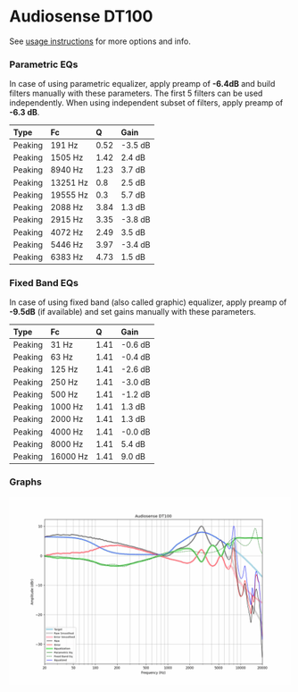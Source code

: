 # Audiosense DT100
See [usage instructions](https://github.com/jaakkopasanen/AutoEq#usage) for more options and info.

### Parametric EQs
In case of using parametric equalizer, apply preamp of **-6.4dB** and build filters manually
with these parameters. The first 5 filters can be used independently.
When using independent subset of filters, apply preamp of **-6.3 dB**.

| Type    | Fc       |    Q | Gain    |
|:--------|:---------|:-----|:--------|
| Peaking | 191 Hz   | 0.52 | -3.5 dB |
| Peaking | 1505 Hz  | 1.42 | 2.4 dB  |
| Peaking | 8940 Hz  | 1.23 | 3.7 dB  |
| Peaking | 13251 Hz | 0.8  | 2.5 dB  |
| Peaking | 19555 Hz | 0.3  | 5.7 dB  |
| Peaking | 2088 Hz  | 3.84 | 1.3 dB  |
| Peaking | 2915 Hz  | 3.35 | -3.8 dB |
| Peaking | 4072 Hz  | 2.49 | 3.5 dB  |
| Peaking | 5446 Hz  | 3.97 | -3.4 dB |
| Peaking | 6383 Hz  | 4.73 | 1.5 dB  |

### Fixed Band EQs
In case of using fixed band (also called graphic) equalizer, apply preamp of **-9.5dB**
(if available) and set gains manually with these parameters.

| Type    | Fc       |    Q | Gain    |
|:--------|:---------|:-----|:--------|
| Peaking | 31 Hz    | 1.41 | -0.6 dB |
| Peaking | 63 Hz    | 1.41 | -0.4 dB |
| Peaking | 125 Hz   | 1.41 | -2.6 dB |
| Peaking | 250 Hz   | 1.41 | -3.0 dB |
| Peaking | 500 Hz   | 1.41 | -1.2 dB |
| Peaking | 1000 Hz  | 1.41 | 1.3 dB  |
| Peaking | 2000 Hz  | 1.41 | 1.3 dB  |
| Peaking | 4000 Hz  | 1.41 | -0.0 dB |
| Peaking | 8000 Hz  | 1.41 | 5.4 dB  |
| Peaking | 16000 Hz | 1.41 | 9.0 dB  |

### Graphs
![](./Audiosense%20DT100.png)
